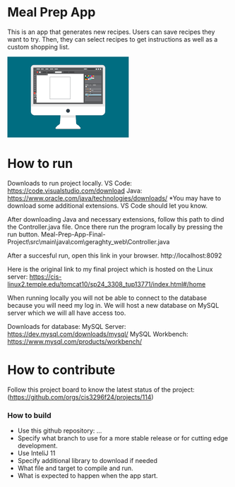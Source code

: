 # Meal Prep App
This is an app that generates new recipes.  Users can save recipes they want to try.  Then, they can select recipes to get instructions as well as a custom shopping list. 

![This is a screenshot.](images.png)
# How to run
Downloads to run project locally. 
VS Code: https://code.visualstudio.com/download
Java: https://www.oracle.com/java/technologies/downloads/
*You may have to download some additional extensions. VS Code should let you know.

After downloading Java and necessary extensions, follow this path to dind the Controller.java file.  Once there run the program locally by pressing the run button.
Meal-Prep-App-Final-Project\src\main\java\com\geraghty_web\Controller.java

After a succesful run, open this link in your browser.
http://localhost:8092


Here is the original link to my final project which is hosted on the Linux server:
https://cis-linux2.temple.edu/tomcat10/sp24_3308_tup13771/index.html#/home

When running locally you will not be able to connect to the database because you will need my log in.  We will host a new database on MySQL server which we will all have access too.

Downloads for database:
MySQL Server: https://dev.mysql.com/downloads/mysql/
MySQL Workbench: https://www.mysql.com/products/workbench/

# How to contribute
Follow this project board to know the latest status of the project: (https://github.com/orgs/cis3296f24/projects/114)  

### How to build
- Use this github repository: ... 
- Specify what branch to use for a more stable release or for cutting edge development.  
- Use InteliJ 11
- Specify additional library to download if needed 
- What file and target to compile and run. 
- What is expected to happen when the app start. 

